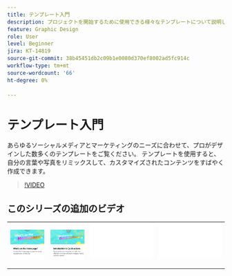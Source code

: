 ```yaml
---
title: テンプレート入門
description: プロジェクトを開始するために使用できる様々なテンプレートについて説明します
feature: Graphic Design
role: User
level: Beginner
jira: KT-14819
source-git-commit: 38b45451db2c09b1e0080d370ef8002ad5fc914c
workflow-type: tm+mt
source-wordcount: '66'
ht-degree: 0%

---
```


# テンプレート入門

あらゆるソーシャルメディアとマーケティングのニーズに合わせて、プロがデザインした数多くのテンプレートをご覧ください。 テンプレートを使用すると、自分の言葉や写真をリミックスして、カスタマイズされたコンテンツをすばやく作成できます。

>[!VIDEO](https://video.tv.adobe.com/v/3426927?quality=12&learn=on&hidetitle=true)

## このシリーズの追加のビデオ

<table style="table-layout:fixed">
<tr>
 <td>
      <a href="get-started.md">
         <img alt="ホームページの内容" src="assets/home-page.png" />
      </a>
 </td>
 <td>
      <a href="quick-actions.md">
         <img alt="クイックアクションの概要" src="assets/quick-actions.png" />
      </a>
 </td>
 <td>
      <img alt="スペーサー" src="../assets/Whitespacer.png" />
      <div>
      <br>
   </td>
    <td>
      <img alt="スペーサー" src="../assets/Whitespacer.png" />
      <div>
      <br>
   </td>
</tr>
</table>
